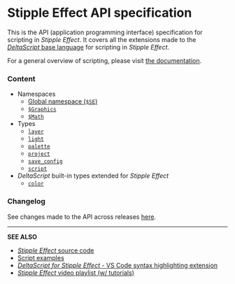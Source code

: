 # Stipple Effect API specification

This is the API (application programming interface) specification for scripting in *Stipple Effect*. It covers all the extensions made to the [*DeltaScript* base language](https://github.com/jbunke/deltascript) for scripting in *Stipple Effect*.

For a general overview of scripting, please visit [the documentation](../docs/scripting.md).

### Content
* Namespaces
  * [Global namespace (`$SE`)](global.md)
  * [`$Graphics`](graphics.md)
  * [`$Math`](math.md)
* Types
  * [`layer`](layer.md)
  * [`light`](light.md)
  * [`palette`](palette.md)
  * [`project`](project.md)
  * [`save_config`](save_config.md)
  * [`script`](script.md)
* *DeltaScript* built-in types extended for *Stipple Effect*
  * [`color`](color.md)

### Changelog
See changes made to the API across releases [here](changelog.md).

___

**SEE ALSO**

* [*Stipple Effect* source code](https://github.com/stipple-effect/stipple-effect)
* [Script examples](https://github.com/stipple-effect/script-examples)
* [*DeltaScript for Stipple Effect* - VS Code syntax highlighting extension](https://marketplace.visualstudio.com/items?itemName=jordanbunke.deltascript-for-stipple-effect)
* [*Stipple Effect* video playlist (w/ tutorials)](https://www.youtube.com/playlist?list=PLy71S74rTLnPEwYYtAXvh2er8QBvWIwRL)
